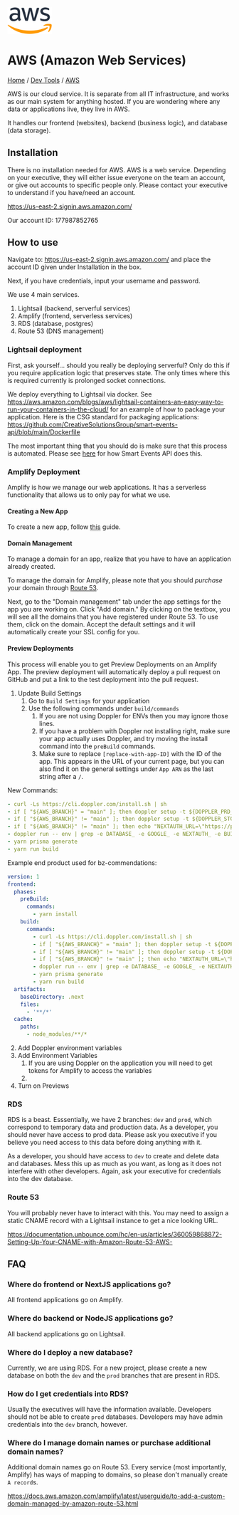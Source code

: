<img src="./images/logo.png" width=100px alt="aws Logo"/>

# AWS (Amazon Web Services)

[Home](../../Readme.md) / [Dev Tools](../dev-tools.md) / [AWS](tool.md)

AWS is our cloud service. It is separate from all IT infrastructure, and works as our main system for anything hosted. If you are wondering where any data or applications live, they live in AWS.

It handles our frontend (websites), backend (business logic), and database (data storage).

## Installation

There is no installation needed for AWS. AWS is a web service. Depending on your executive, they will either issue everyone on the team an account, or give out accounts to specific people only. Please contact your executive to understand if you have/need an account.

https://us-east-2.signin.aws.amazon.com/

Our account ID: 177987852765

## How to use

Navigate to: https://us-east-2.signin.aws.amazon.com/ and place the account ID given under Installation in the box.

Next, if you have credentials, input your username and password.

We use 4 main services.

1. Lightsail (backend, serverful services)
2. Amplify (frontend, serverless services)
3. RDS (database, postgres)
4. Route 53 (DNS management)

### Lightsail deployment
First, ask yourself... should you really be deploying serverful? Only do this if you require application logic that preserves state. The only times where this is required currently is prolonged socket connections.

We deploy everything to Lightsail via docker. See https://aws.amazon.com/blogs/aws/lightsail-containers-an-easy-way-to-run-your-containers-in-the-cloud/ for an example of how to package your application. Here is the CSG standard for packaging applications: https://github.com/CreativeSolutionsGroup/smart-events-api/blob/main/Dockerfile

The most important thing that you should do is make sure that this process is automated. Please see [here](https://github.com/CreativeSolutionsGroup/smart-events-api/blob/main/.github/workflows/docker-publish.yml) for how Smart Events API does this.

### Amplify Deployment
Amplify is how we manage our web applications. It has a serverless functionality that allows us to only pay for what we use.

#### Creating a New App

To create a new app, follow [this](https://docs.aws.amazon.com/amplify/latest/userguide/deploy-nextjs-app.html) guide.

#### Domain Management

To manage a domain for an app, realize that you have to have an application already created.

To manage the domain for Amplify, please note that you should *purchase* your domain through [Route 53](#route-53).

Next, go to the "Domain management" tab under the app settings for the app you are working on. Click "Add domain." By clicking on the textbox, you will see all the domains that you have registered under Route 53. To use them, click on the domain. Accept the default settings and it will automatically create your SSL config for you.

#### Preview Deployments

This process will enable you to get Preview Deployments on an Amplify App. The preview deployment will automatically deploy a pull request on GitHub and put a link to the test deployment into the pull request.

1. Update Build Settings
   1. Go to `Build Settings` for your application
   2. Use the following commands under `build/commands`
      1. If you are not using Doppler for ENVs then you may ignore those lines.
      2. If you have a problem with Doppler not installing right, make sure your app actually uses Doppler, and try moving the install command into the `preBuild` commands.
      3. Make sure to replace `[replace-with-app-ID]` with the ID of the app. This appears in the URL of your current page, but you can also find it on the general settings under `App ARN` as the last string after a `/`.

New Commands:

```yaml
- curl -Ls https://cli.doppler.com/install.sh | sh 
- if [ "${AWS_BRANCH}" = "main" ]; then doppler setup -t ${DOPPLER_PRD_TOKEN} --no-interactive; fi
- if [ "${AWS_BRANCH}" != "main" ]; then doppler setup -t ${DOPPLER_STG_TOKEN} --no-interactive; fi
- if [ "${AWS_BRANCH}" != "main" ]; then echo "NEXTAUTH_URL=\"https://pr-${AWS_PULL_REQUEST_ID}.[replace-with-app-ID].amplifyapp.com/\"" > .env; fi
- doppler run -- env | grep -e DATABASE_ -e GOOGLE_ -e NEXTAUTH_ -e BUILD_ >> .env
- yarn prisma generate
- yarn run build
```

Example end product used for bz-commendations:

```yaml
version: 1
frontend:
  phases:
    preBuild:
      commands:
        - yarn install
    build:
      commands:
        - curl -Ls https://cli.doppler.com/install.sh | sh 
        - if [ "${AWS_BRANCH}" = "main" ]; then doppler setup -t ${DOPPLER_PRD_TOKEN} --no-interactive; fi
        - if [ "${AWS_BRANCH}" != "main" ]; then doppler setup -t ${DOPPLER_STG_TOKEN} --no-interactive; fi
        - if [ "${AWS_BRANCH}" != "main" ]; then echo "NEXTAUTH_URL=\"https://pr-${AWS_PULL_REQUEST_ID}.[replace-with-app-ID].amplifyapp.com/\"" > .env; fi
        - doppler run -- env | grep -e DATABASE_ -e GOOGLE_ -e NEXTAUTH_ -e BUILD_ >> .env
        - yarn prisma generate
        - yarn run build
  artifacts:
    baseDirectory: .next
    files:
      - '**/*'
  cache:
    paths:
      - node_modules/**/*
```

2. Add Doppler environment variables
3. Add Environment Variables
   1. If you are using Doppler on the application you will need to get tokens for Amplify to access the variables
   2. 
4. Turn on Previews

### RDS
RDS is a beast. Esssentially, we have 2 branches: `dev` and `prod`, which correspond to temporary data and production data. As a developer, you should never have access to prod data. Please ask you executive if you believe you need access to this data before doing anything with it.

As a developer, you should have access to `dev` to create and delete data and databases. Mess this up as much as you want, as long as it does not interfere with other developers. Again, ask your executive for credentials into the dev database.

### Route 53
You will probably never have to interact with this. You may need to assign a static CNAME record with a Lightsail instance to get a nice looking URL.

https://documentation.unbounce.com/hc/en-us/articles/360059868872-Setting-Up-Your-CNAME-with-Amazon-Route-53-AWS-

## FAQ

### Where do frontend or NextJS applications go?
All frontend applications go on Amplify.

### Where do backend or NodeJS applications go?
All backend applications go on Lightsail.

### Where do I deploy a new database?
Currently, we are using RDS. For a new project, please create a new database on both the `dev` and the `prod` branches that are present in RDS.

### How do I get credentials into RDS?
Usually the executives will have the information available. Developers should not be able to create `prod` databases. Developers may have admin credentials into the `dev` branch, however.

### Where do I manage domain names or purchase additional domain names?
Additional domain names go on Route 53. Every service (most importantly, Amplify) has ways of mapping to domains, so please don't manually create `A record`s.

https://docs.aws.amazon.com/amplify/latest/userguide/to-add-a-custom-domain-managed-by-amazon-route-53.html
